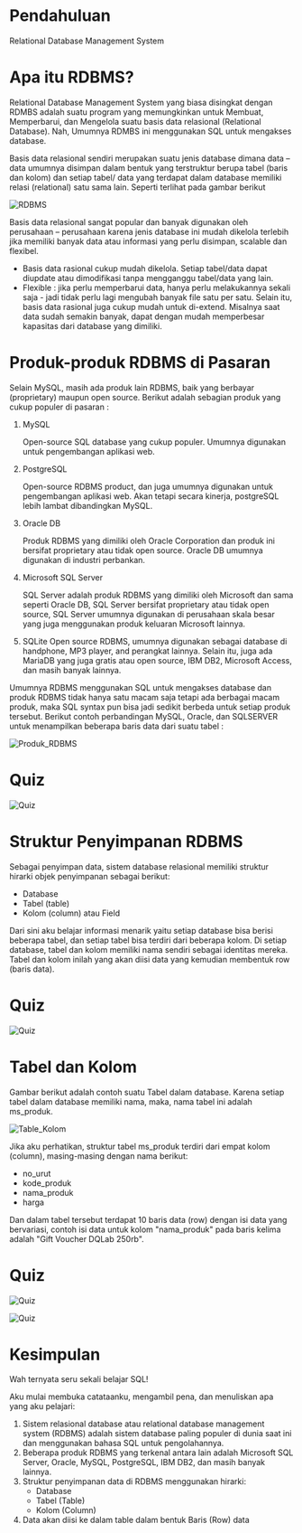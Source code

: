 # Pendahuluan

Relational Database Management System 

# Apa itu RDBMS?
Relational Database Management System yang biasa disingkat dengan RDMBS adalah suatu program yang memungkinkan untuk Membuat, Memperbarui, dan Mengelola suatu basis data relasional (Relational Database). Nah, Umumnya RDMBS ini menggunakan SQL untuk mengakses database.

Basis data relasional sendiri merupakan suatu jenis database dimana data – data umumnya disimpan dalam bentuk yang terstruktur berupa tabel (baris dan kolom) dan setiap tabel/ data yang terdapat dalam database memiliki relasi (relational) satu sama lain. Seperti terlihat pada gambar berikut

![RDBMS](img/rdbms.png)

Basis data relasional sangat popular dan banyak digunakan oleh perusahaan – perusahaan karena jenis database ini mudah dikelola terlebih jika memiliki banyak data atau informasi yang perlu disimpan, scalable dan flexibel.

- Basis data rasional cukup mudah dikelola. Setiap tabel/data dapat diupdate atau dimodifikasi tanpa mengganggu tabel/data yang lain.
- Flexible : jika perlu memperbarui data, hanya perlu melakukannya sekali saja - jadi tidak perlu lagi mengubah banyak file satu per satu. Selain itu, basis data rasional juga cukup mudah untuk di-extend. Misalnya saat data sudah semakin banyak, dapat dengan mudah memperbesar kapasitas dari database yang dimiliki.

# Produk-produk RDBMS di Pasaran
Selain MySQL, masih ada produk lain RDBMS, baik yang berbayar (proprietary) maupun open source. Berikut adalah sebagian produk yang cukup populer di pasaran :

1. MySQL
    
    Open-source SQL database yang cukup populer. Umumnya digunakan untuk pengembangan aplikasi web.

2. PostgreSQL

    Open-source RDBMS product, dan juga umumnya digunakan untuk pengembangan aplikasi web. Akan tetapi secara kinerja, postgreSQL lebih lambat dibandingkan MySQL.

3. Oracle DB

    Produk RDBMS yang dimiliki oleh Oracle Corporation dan produk ini bersifat proprietary atau tidak open source. Oracle DB umumnya digunakan di industri perbankan.

4. Microsoft SQL Server 
    
    SQL Server adalah produk RDBMS yang dimiliki oleh Microsoft dan sama seperti Oracle DB, SQL Server bersifat proprietary atau tidak open source, SQL Server umumnya digunakan di perusahaan skala besar yang juga menggunakan produk keluaran Microsoft lainnya.

5. SQLite
    Open source RDBMS, umumnya digunakan sebagai database di handphone, MP3 player, and perangkat lainnya.
    Selain itu, juga ada MariaDB yang juga gratis atau open source, IBM DB2, Microsoft Access, dan masih banyak lainnya.

Umumnya RDBMS menggunakan SQL untuk mengakses database dan produk RDBMS tidak hanya satu macam saja tetapi ada berbagai macam produk, maka SQL syntax pun bisa jadi sedikit berbeda untuk setiap produk tersebut. Berikut contoh perbandingan MySQL, Oracle, dan SQLSERVER untuk menampilkan beberapa baris data dari suatu tabel :

![Produk_RDBMS](img/produk-rdbms.png)

# Quiz 

![Quiz](img/quiz.PNG)

# Struktur Penyimpanan RDBMS
Sebagai penyimpan data, sistem database relasional memiliki struktur hirarki objek penyimpanan sebagai berikut:

- Database
- Tabel (table)
- Kolom (column) atau Field

Dari sini aku belajar informasi menarik yaitu setiap database bisa berisi beberapa tabel, dan setiap tabel bisa terdiri dari beberapa kolom. Di setiap database, tabel dan kolom memiliki nama sendiri sebagai identitas mereka. Tabel dan kolom inilah yang akan diisi data yang kemudian membentuk row (baris data). 

# Quiz

![Quiz](img/quiz-2.PNG)

# Tabel dan Kolom
Gambar berikut adalah contoh suatu Tabel dalam database. Karena setiap tabel dalam database memiliki nama, maka, nama tabel ini adalah ms_produk.

![Table_Kolom](img/table-dan-kolom.png)

Jika aku perhatikan, struktur tabel ms_produk terdiri dari empat kolom (column), masing-masing dengan nama berikut:

- no_urut
- kode_produk
- nama_produk
- harga

Dan dalam tabel tersebut terdapat 10 baris data (row) dengan isi data yang bervariasi, contoh isi data untuk kolom "nama_produk" pada baris kelima adalah "Gift Voucher DQLab 250rb".

# Quiz

![Quiz](img/quiz-3.PNG)

![Quiz](img/quiz-4.PNG)

# Kesimpulan
Wah ternyata seru sekali belajar SQL! 

Aku mulai membuka catataanku, mengambil pena, dan menuliskan apa yang aku pelajari:

1. Sistem relasional database atau relational database management system (RDBMS) adalah sistem database paling populer di dunia saat ini dan menggunakan bahasa SQL untuk pengolahannya.
2. Beberapa produk RDBMS yang terkenal antara lain adalah Microsoft SQL Server, Oracle, MySQL, PostgreSQL, IBM DB2, dan masih banyak lainnya.
3. Struktur penyimpanan data di RDBMS menggunakan hirarki:
    - Database
    - Tabel (Table)
    - Kolom (Column)
4. Data akan diisi ke dalam table dalam bentuk Baris (Row) data